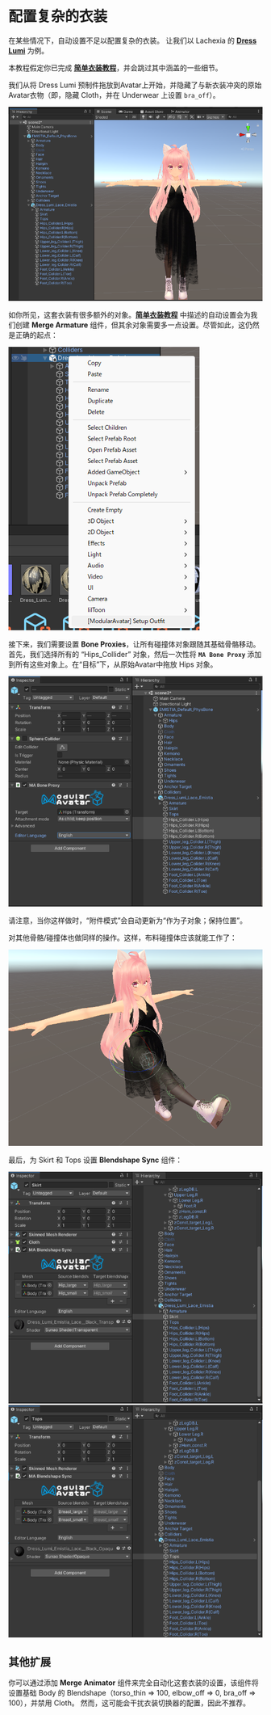 ﻿---
sidebar_position: 2
sidebar_label: 配置复杂的衣装
---

# 配置复杂的衣装

在某些情况下，自动设置不足以配置复杂的衣装。
让我们以 Lachexia 的 [**Dress Lumi**](https://lachexia.booth.pm/items/3763311) 为例。

本教程假定你已完成 **[简单衣装教程](/docs/tutorials/clothing)**，并会跳过其中涵盖的一些细节。

我们从将 Dress Lumi 预制件拖放到Avatar上开始，并隐藏了与新衣装冲突的原始Avatar衣物（即，隐藏 Cloth，并在 Underwear 上设置 `bra_off`）。

![初期状態](initial_state.png)

如你所见，这套衣装有很多额外的对象。**[简单衣装教程](/docs/tutorials/clothing)** 中描述的自动设置会为我们创建 **Merge Armature** 组件，但其余对象需要多一点设置。尽管如此，这仍然是正确的起点：

![基本設定](base_setup.png)

接下来，我们需要设置 **Bone Proxies**，让所有碰撞体对象跟随其基础骨骼移动。首先，我们选择所有的 “Hips_Collider” 对象，然后一次性将 **`MA Bone Proxy`** 添加到所有这些对象上。在“目标”下，从原始Avatar中拖放 Hips 对象。

![Hipsコライダー設定](hips_collider.png)

请注意，当你这样做时，“附件模式”会自动更新为“作为子对象；保持位置”。

对其他骨骼/碰撞体也做同样的操作。这样，布料碰撞体应该就能工作了：

![足コライダー、ヨシッ！](colliders_work.png)

最后，为 Skirt 和 Tops 设置 **Blendshape Sync** 组件：

![Skirtのブレンドシェープ同期設定](blendshape_sync_skirt.png)
![Hipsのブレンドシェープ同期設定](blendshape_sync_tops.png)

## 其他扩展

你可以通过添加 **Merge Animator** 组件来完全自动化这套衣装的设置，该组件将设置基础 Body 的 Blendshape（torso_thin => 100, elbow_off => 0, bra_off => 100），并禁用 Cloth。
然而，这可能会干扰衣装切换器的配置，因此不推荐。